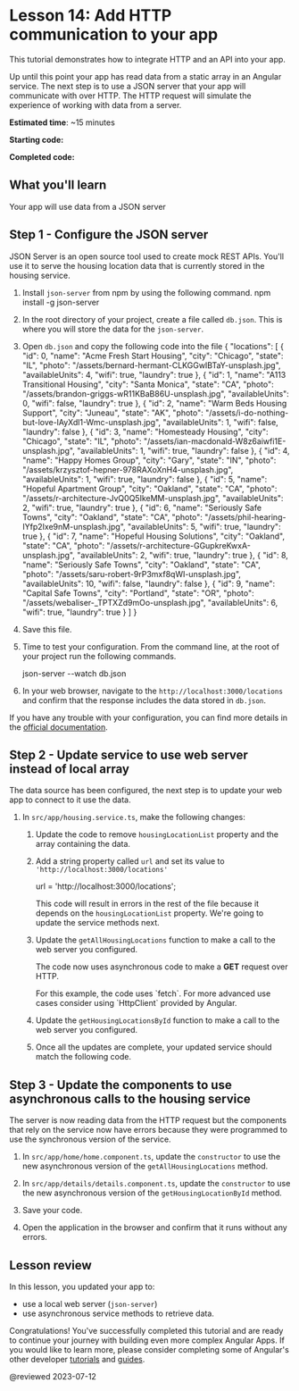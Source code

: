 # Lesson 14: Add HTTP communication to your app

This tutorial demonstrates how to integrate HTTP and an API into your app. 

Up until this point your app has read data from a static array in an Angular service. The next step is to use a JSON server that your app will communicate with over HTTP. The HTTP request will simulate the experience of working with data from a server.

**Estimated time**: ~15 minutes

**Starting code:** <live-example name="first-app-lesson-13"></live-example>

**Completed code:** <live-example name="first-app-lesson-14"></live-example>

## What you'll learn

Your app will use data from a JSON server

## Step 1 - Configure the JSON server
JSON Server is an open source tool used to create mock REST APIs. You'll use it to serve the housing location data that is currently stored in the housing service.

1.  Install `json-server` from npm by using the following command.
    <code-example language="bash" format="bash">
        npm install -g json-server
    </code-example>

1.  In the root directory of your project, create a file called `db.json`. This is where you will store the data for the `json-server`.

1.  Open `db.json` and copy the following code into the file
    <code-example language="json" format="json">
        {
            "locations": [
                {
                    "id": 0,
                    "name": "Acme Fresh Start Housing",
                    "city": "Chicago",
                    "state": "IL",
                    "photo": "/assets/bernard-hermant-CLKGGwIBTaY-unsplash.jpg",
                    "availableUnits": 4,
                    "wifi": true,
                    "laundry": true
                },
                {
                    "id": 1,
                    "name": "A113 Transitional Housing",
                    "city": "Santa Monica",
                    "state": "CA",
                    "photo": "/assets/brandon-griggs-wR11KBaB86U-unsplash.jpg",
                    "availableUnits": 0,
                    "wifi": false,
                    "laundry": true
                },
                {
                    "id": 2,
                    "name": "Warm Beds Housing Support",
                    "city": "Juneau",
                    "state": "AK",
                    "photo": "/assets/i-do-nothing-but-love-lAyXdl1-Wmc-unsplash.jpg",
                    "availableUnits": 1,
                    "wifi": false,
                    "laundry": false
                },
                {
                    "id": 3,
                    "name": "Homesteady Housing",
                    "city": "Chicago",
                    "state": "IL",
                    "photo": "/assets/ian-macdonald-W8z6aiwfi1E-unsplash.jpg",
                    "availableUnits": 1,
                    "wifi": true,
                    "laundry": false
                },
                {
                    "id": 4,
                    "name": "Happy Homes Group",
                    "city": "Gary",
                    "state": "IN",
                    "photo": "/assets/krzysztof-hepner-978RAXoXnH4-unsplash.jpg",
                    "availableUnits": 1,
                    "wifi": true,
                    "laundry": false
                },
                {
                    "id": 5,
                    "name": "Hopeful Apartment Group",
                    "city": "Oakland",
                    "state": "CA",
                    "photo": "/assets/r-architecture-JvQ0Q5IkeMM-unsplash.jpg",
                    "availableUnits": 2,
                    "wifi": true,
                    "laundry": true
                },
                {
                    "id": 6,
                    "name": "Seriously Safe Towns",
                    "city": "Oakland",
                    "state": "CA",
                    "photo": "/assets/phil-hearing-IYfp2Ixe9nM-unsplash.jpg",
                    "availableUnits": 5,
                    "wifi": true,
                    "laundry": true
                },
                {
                    "id": 7,
                    "name": "Hopeful Housing Solutions",
                    "city": "Oakland",
                    "state": "CA",
                    "photo": "/assets/r-architecture-GGupkreKwxA-unsplash.jpg",
                    "availableUnits": 2,
                    "wifi": true,
                    "laundry": true
                },
                {
                    "id": 8,
                    "name": "Seriously Safe Towns",
                    "city": "Oakland",
                    "state": "CA",
                    "photo": "/assets/saru-robert-9rP3mxf8qWI-unsplash.jpg",
                    "availableUnits": 10,
                    "wifi": false,
                    "laundry": false
                },
                {
                    "id": 9,
                    "name": "Capital Safe Towns",
                    "city": "Portland",
                    "state": "OR",
                    "photo": "/assets/webaliser-_TPTXZd9mOo-unsplash.jpg",
                    "availableUnits": 6,
                    "wifi": true,
                    "laundry": true
                }
            ]
        }
    </code-example>

1.  Save this file.

1.  Time to test your configuration. From the command line, at the root of your project run the following commands.

    <code-example language="bash" format="bash">
        json-server --watch db.json
    </code-example>

1.  In your web browser, navigate to the `http://localhost:3000/locations` and confirm that the response includes the data stored in `db.json`.

If you have any trouble with your configuration, you can find more details in the [official documentation](https://www.npmjs.com/package/json-server).

## Step 2 - Update service to use web server instead of local array
The data source has been configured, the next step is to update your web app to connect to it use the data.

1.  In `src/app/housing.service.ts`, make the following changes:

    1.  Update the code to remove `housingLocationList` property and the array containing the data.

    1.  Add a string property called `url` and set its value to `'http://localhost:3000/locations'`
        
        <code-example anguage="javascript" format="javascript">
        url = 'http://localhost:3000/locations';
        </code-example>

        This code will result in errors in the rest of the file because it depends on the `housingLocationList` property. We're going to update the service methods next.

    1.  Update the `getAllHousingLocations` function to make a call to the web server you configured.

        <code-example header="" path="first-app-lesson-14/src/app/housing.service.ts" region="update-getAllHousingLocations"></code-example>

        The code now uses asynchronous code to make a **GET** request over HTTP.
        
        <div class="callout is-helpful">
        For this example, the code uses `fetch`. For more advanced use cases consider using `HttpClient` provided by Angular.
        </div>

    1.  Update the `getHousingLocationsById` function to make a call to the web server you configured.

        <code-example header="" path="first-app-lesson-14/src/app/housing.service.ts" region="update-getHousingLocationById"></code-example>

    1. Once all the updates are complete, your updated service should match the following code.

        <code-example header="Final version of housing.service.ts" path="first-app-lesson-14/src/app/housing.service.ts"></code-example>

## Step 3 - Update the components to use asynchronous calls to the housing service
The server is now reading data from the HTTP request but the components that rely on the service now have errors because they were programmed to use the synchronous version of the service.

1.  In `src/app/home/home.component.ts`, update the `constructor` to use the new asynchronous version of the `getAllHousingLocations` method.

    <code-example header="" path="first-app-lesson-14/src/app/home/home.component.ts" region="update-home-component-constructor"></code-example>

1.  In `src/app/details/details.component.ts`, update the `constructor` to use the new asynchronous version of the `getHousingLocationById` method.

    <code-example header="" path="first-app-lesson-14/src/app/details/details.component.ts" region="update-details-component-constructor"></code-example>

1. Save your code.

1. Open the application in the browser and confirm that it runs without any errors.

## Lesson review
In this lesson, you updated your app to:
* use a local web server (`json-server`)
* use asynchronous service methods to retrieve data.

Congratulations! You've successfully completed this tutorial and are ready to continue your journey with building even more complex Angular Apps. If you would like to learn more, please consider completing some of Angular's other developer [tutorials](tutorial) and [guides](/guide/developer-guide-overview).

@reviewed 2023-07-12
